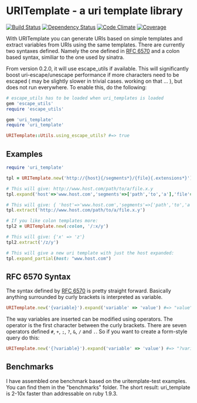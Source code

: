 # URITemplate - a uri template library

[![Build Status](https://secure.travis-ci.org/hannesg/uri_template.png)](http://travis-ci.org/hannesg/uri_template)
[![Dependency Status](https://gemnasium.com/hannesg/uri_template.png)](https://gemnasium.com/hannesg/uri_template)
[![Code Climate](https://codeclimate.com/github/hannesg/uri_template.png)](https://codeclimate.com/github/hannesg/uri_template)
[![Coverage](https://coveralls.io/repos/hannesg/uri_template/badge.png?branch=master)](https://coveralls.io/r/hannesg/uri_template)

With URITemplate you can generate URIs based on simple templates and extract variables from URIs using the same templates. There are currently two syntaxes defined. Namely the one defined in [RFC 6570]( http://tools.ietf.org/html/rfc6570 ) and a colon based syntax, similiar to the one used by sinatra.

From version 0.2.0, it will use escape_utils if available. This will significantly boost uri-escape/unescape performance if more characters need to be escaped ( may be slightly slower in trivial cases. working on that ... ), but does not run everywhere. To enable this, do the following:

```ruby
# escape_utils has to be loaded when uri_templates is loaded
gem 'escape_utils'
require 'escape_utils'

gem 'uri_template'
require 'uri_template'

URITemplate::Utils.using_escape_utils? #=> true
```

## Examples

```ruby
require 'uri_template'

tpl = URITemplate.new('http://{host}{/segments*}/{file}{.extensions*}')

# This will give: http://www.host.com/path/to/a/file.x.y
tpl.expand('host'=>'www.host.com','segments'=>['path','to','a'],'file'=>'file','extensions'=>['x','y'])

# This will give: { 'host'=>'www.host.com','segments'=>['path','to','a'],'file'=>'file','extensions'=>['x','y']}
tpl.extract('http://www.host.com/path/to/a/file.x.y')

# If you like colon templates more:
tpl2 = URITemplate.new(:colon, '/:x/y')

# This will give: {'x' => 'z'}
tpl2.extract('/z/y')

# This will give a new uri template with just the host expanded:
tpl.expand_partial(host: "www.host.com")
```

## RFC 6570 Syntax

The syntax defined by [RFC 6570]( http://tools.ietf.org/html/rfc6570 ) is pretty straight forward. Basically anything surrounded by curly brackets is interpreted as variable.

```ruby
URITemplate.new('{variable}').expand('variable' => 'value') #=> "value"
```

The way variables are inserted can be modified using operators. The operator is the first character between the curly brackets. There are seven operators defined `#`, `+`, `;`, `?`, `&`, `/` and `.`. So if you want to create a form-style query do this:

```ruby
URITemplate.new('{?variable}').expand('variable' => 'value') #=> "?variable=value"
```

## Benchmarks

I have assembled one benchmark based on the uritemplate-test examples. You can find them in the "benchmarks" folder. The short result: uri_template is 2-10x faster than addressable on ruby 1.9.3.
